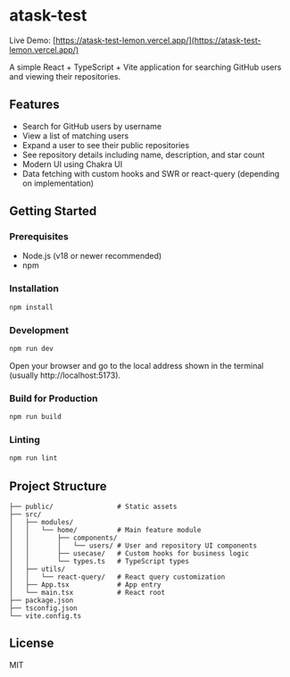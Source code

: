
# atask-test

Live Demo: [https://atask-test-lemon.vercel.app/](https://atask-test-lemon.vercel.app/)

A simple React + TypeScript + Vite application for searching GitHub users and viewing their repositories.

## Features
- Search for GitHub users by username
- View a list of matching users
- Expand a user to see their public repositories
- See repository details including name, description, and star count
- Modern UI using Chakra UI
- Data fetching with custom hooks and SWR or react-query (depending on implementation)

## Getting Started

### Prerequisites
- Node.js (v18 or newer recommended)
- npm

### Installation
```bash
npm install
```

### Development
```bash
npm run dev
```

Open your browser and go to the local address shown in the terminal (usually http://localhost:5173).

### Build for Production
```bash
npm run build
```

### Linting
```bash
npm run lint
```

## Project Structure
```
├── public/                # Static assets
├── src/
│   ├── modules/
│   │   └── home/          # Main feature module
│   │       ├── components/
│   │       │   └── users/ # User and repository UI components
│   │       ├── usecase/   # Custom hooks for business logic
│   │       └── types.ts   # TypeScript types
│   ├── utils/
│   │   └── react-query/   # React query customization
│   ├── App.tsx            # App entry
│   └── main.tsx           # React root
├── package.json
├── tsconfig.json
└── vite.config.ts
```

## License
MIT
